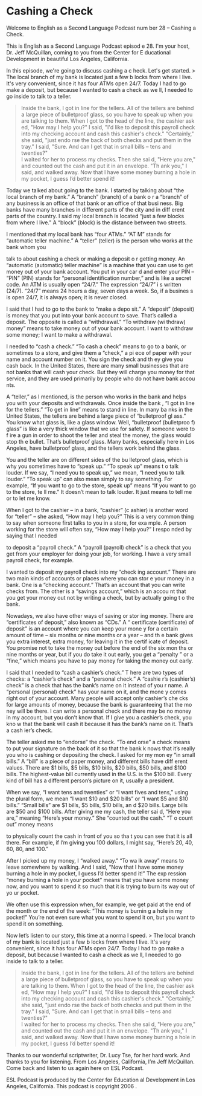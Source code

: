 # Cashing a Check

Welcome to English as a Second Language Podcast num ber 28 – Cashing a Check.  

This is English as a Second Language Podcast episod e 28. I'm your host, Dr. Jeff McQuillan, coming to you from the Center for E ducational Development in beautiful Los Angeles, California. 

In this episode, we're going to discuss cashing a c heck. Let's get started. > The local branch of my bank is located just a few b locks from where I live. It's very convenient, since it has four ATMs open 24/7. Today I had to go make a deposit, but because I wanted to cash a check as we ll, I needed to go inside to talk to a teller.  
> Inside the bank, I got in line for the tellers. All  of the tellers are behind a large piece of bulletproof glass, so you have to speak up  when you are talking to them. When I got to the head of the line, the cashier ask ed, "How may I help you?" I said, "I'd like to deposit this payroll check into my checking account and cash this cashier's check." "Certainly," she said, "just endo rse the back of both checks and put them in the tray." I said, "Sure. And can I get  that in small bills – tens and twenties?"  
> I waited for her to process my checks. Then she sai d, "Here you are," and counted out the cash and put it in an envelope. "Th ank you," I said, and walked away. Now that I have some money burning a hole in my pocket, I guess I’d better spend it!

Today we talked about going to the bank. I started by talking about “the local branch of my bank.” A “branch” (branch) of a bank o r a “branch” of any business is an office of that bank or an office of that busi ness. Big banks have many branches in different parts of the city and in diff erent parts of the country. I said my local branch is located “just a few blocks from where I live.” A “block” (block) is the distance between two streets.  

I mentioned that my local bank has “four ATMs.” “AT M” stands for “automatic teller machine.” A “teller” (teller) is the person who works at the bank whom you  

talk to about cashing a check or making a deposit o r getting money. An “automatic (automatic) teller machine” is a machine  that you can use to get money out of your bank account. You put in your car d and enter your PIN – “PIN” (PIN) stands for “personal identification number,” and is like a secret code. An ATM is usually open “24/7.” The expression “24/7” i s written (24/7). “24/7” means 24 hours a day, seven days a week. So, if a busines s is open 24/7, it is always open; it is never closed. 

I said that I had to go to the bank to “make a depo sit.” A “deposit” (deposit) is money that you put into your bank account to save. That’s called a deposit. The opposite is called a “withdrawal.” “To withdraw (wi thdraw) money” means to take money out of your bank account. I want to withdraw some money; I want to make a withdrawal. 

I needed to “cash a check.” “To cash a check” means  to go to a bank, or sometimes to a store, and give them a “check,” a pi ece of paper with your name and account number on it. You sign the check and th ey give you cash back. In the United States, there are many small businesses that are not banks that will cash your check. But they will charge you money for  that service, and they are used primarily by people who do not have bank accou nts.  

A “teller,” as I mentioned, is the person who works  in the bank and helps you with your deposits and withdrawals. Once inside the bank , “I got in line for the tellers.” “To get in line” means to stand in line. In many ba nks in the United States, the tellers are behind a large piece of “bulletproof gl ass.” You know what glass is, like a glass window. Well, “bulletproof (bulletproo f) glass” is like a very thick window that we use for safety. If someone were to f ire a gun in order to shoot the teller and steal the money, the glass would stop th e bullet. That’s bulletproof glass. Many banks, especially here in Los Angeles, have bulletproof glass, and the tellers work behind the glass.  

You and the teller are on different sides of the bu lletproof glass, which is why you sometimes have to “speak up.” “To speak up” means t o talk louder. If we say, “I need you to speak up,” we mean, “I need you to talk  louder.” “To speak up” can also mean simply to say something. For example, “If  you want to go to the store, speak up” means “If you want to go to the store, te ll me.” It doesn’t mean to talk louder. It just means to tell me or to let me know.   

When I got to the cashier – in a bank, “cashier” (c ashier) is another word for “teller” – she asked, “How may I help you?” This is  a very common thing to say when someone first talks to you in a store, for exa mple. A person working for the store will often say, “How may I help you?” I respo nded by saying that I needed  

to deposit a “payroll check.” A “payroll (payroll) check” is a check that you get from your employer for doing your job, for working.  I have a very small payroll check, for example.  

I wanted to deposit my payroll check into my “check ing account.” There are two main kinds of accounts or places where you can stor e your money in a bank. One is a “checking account.” That’s an account that  you can write checks from. The other is a “savings account,” which is an accou nt that you get your money out not by writing a check, but by actually going t o the bank.  

Nowadays, we also have other ways of saving or stor ing money. There are “certificates of deposit,” also known as “CDs.” A “ certificate (certificate) of deposit” is an account where you can keep your mone y for a certain amount of time – six months or nine months or a year – and th e bank gives you extra interest, extra money, for leaving it in the certif icate of deposit. You promise not to take the money out before the end of the six mon ths or nine months or year, but if you do take it out early, you get a “penalty ” or a “fine,” which means you have to pay money for taking the money out early.  

I said that I needed to “cash a cashier’s check.” T here are two types of checks: a “cashier’s check” and a “personal check.” A “cashie r’s (cashier’s) check” is a check that has the bank’s name on it instead of you r name. A “personal (personal) check” has your name on it, and the mone y comes right out of your account. Many people will accept only cashier’s che cks for large amounts of money, because the bank is guaranteeing that the mo ney will be there. I can write a personal check and there may be no money in  my account, but you don’t know that. If I give you a cashier’s check, you kno w that the bank will cash it because it has the bank’s name on it. That’s a cash ier’s check.  

The teller asked me to “endorse” the check. “To end orse” a check means to put your signature on the back of it so that the bank k nows that it’s really you who is cashing or depositing the check. I asked for my mon ey “in small bills.” A “bill” is a piece of paper money, and different bills have diff erent values. There are $1 bills, $5 bills, $10 bills, $20 bills, $50 bills, and $100  bills. The highest-value bill currently used in the U.S. is the $100 bill. Every kind of bill has a different person’s picture on it, usually a president.  

When we say, “I want tens and twenties” or “I want fives and tens,” using the plural form, we mean “I want $10 and $20 bills” or “I want $5 and $10 bills.” “Small bills” are $1 bills, $5 bills, $10 bills, an d $20 bills. Large bills are $50 and $100 bills. After giving me my cash, the teller sai d, “Here you are,” meaning “Here’s your money.” She “counted out the cash.” “T o count out” money means  

to physically count the cash in front of you so tha t you can see that it is all there. For example, if I’m giving you 100 dollars, I might  say, “Here’s 20, 40, 60, 80, and 100.”  

After I picked up my money, I “walked away.” “To wa lk away” means to leave somewhere by walking. And I said, “Now that I have some money burning a hole in my pocket, I guess I’d better spend it!” The exp ression “money burning a hole in your pocket” means that you have some money now,  and you want to spend it so much that it is trying to burn its way out of yo ur pocket.  

We often use this expression when, for example, we get paid at the end of the month or the end of the week: “This money is burnin g a hole in my pocket!” You’re not even sure what you want to spend it on, but you want to spend it on something. 

Now let’s listen to our story, this time at a norma l speed. > The local branch of my bank is located just a few b locks from where I live. It's very convenient, since it has four ATMs open 24/7. Today I had to go make a deposit, but because I wanted to cash a check as we ll, I needed to go inside to talk to a teller.  
> Inside the bank, I got in line for the tellers. All  of the tellers are behind a large piece of bulletproof glass, so you have to speak up  when you are talking to them. When I got to the head of the line, the cashier ask ed, "How may I help you?" I said, "I'd like to deposit this payroll check into my checking account and cash this cashier's check." "Certainly," she said, "just endo rse the back of both checks and put them in the tray." I said, "Sure. And can I get  that in small bills – tens and twenties?"  
> I waited for her to process my checks. Then she sai d, "Here you are," and counted out the cash and put it in an envelope. "Th ank you," I said, and walked away. Now that I have some money burning a hole in my pocket, I guess I’d better spend it!

Thanks to our wonderful scriptwriter, Dr. Lucy Tse,  for her hard work. And thanks to you for listening. From Los Angeles, California,  I’m Jeff McQuillan. Come back and listen to us again here on ESL Podcast.  

 ESL Podcast is produced by the Center for Education al Development in Los Angeles, California. This podcast is copyright 2006 .

